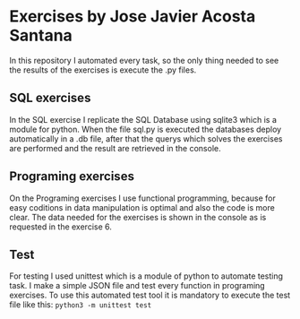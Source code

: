 # Exercises by Jose Javier Acosta Santana
In this repository I automated every task, so the only thing needed to see the results of the exercises is execute the .py files.
## SQL exercises
In the SQL exercise I replicate the SQL Database using sqlite3 which is a module for python. When the file sql.py is executed the databases deploy automatically in a .db file, after that the querys which solves the exercises are performed and the result are retrieved in the console.

## Programing exercises
On the Programing exercises I use functional programming, because for easy coditions in data manipulation is optimal and also the code is more clear. The data needed for the exercises is shown in the console as is requested in the exercise 6.

## Test
For testing I used unittest which is a module of python to automate testing task. I make a simple JSON file and test every function in programing exercises.
To use this automated test tool it is mandatory to execute the test file like this:
```python3 -m unittest test```
